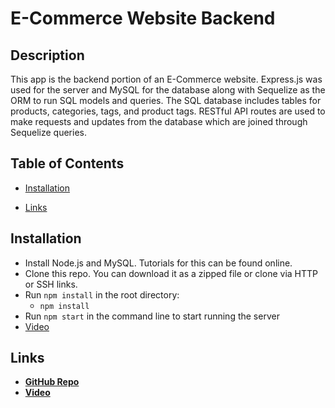 # E-Commerce Website Backend

## Description
This app is the backend portion of an E-Commerce website. Express.js was used for the server and MySQL for the database along with Sequelize as the ORM to run SQL models and queries.
The SQL database includes tables for products, categories, tags, and product tags. RESTful API routes are used to make requests and updates from the database which are joined through Sequelize queries.

## Table of Contents
- [Installation](#installation)

- [Links](#links)

## Installation
- Install Node.js and MySQL. Tutorials for this can be found online.
- Clone this repo. You can download it as a zipped file or clone via HTTP or SSH links.
- Run `npm install` in the root directory: 
  - `npm install`
- Run `npm start` in the command line to start running the server
- [Video](https://github.com/MarineMasta/ecommerce/blob/master/Screen%20Recording.mp4)


## Links
- **[GitHub Repo](https://github.com/MarineMasta/ecommerce)**
- **[Video](https://github.com/MarineMasta/ecommerce/blob/master/Screen%20Recording.mp4)**

